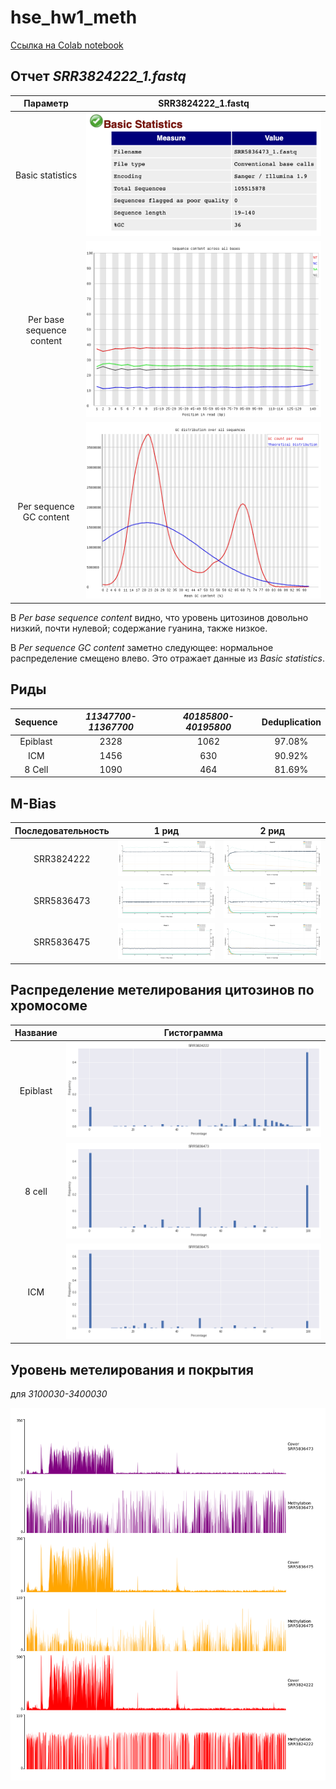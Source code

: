 # hse_hw1_meth

[Ссылка на Colab notebook](https://colab.research.google.com/drive/1eflogSbJVe9mPT4JNg01PI6u-MTN1NQs)

## Отчет _SRR3824222_1.fastq_

| Параметр                     | SRR3824222_1.fastq                           |
|:----------------------------:|:--------------------------------------------:|
| Basic statistics             | ![22_basic_stat](img/73_1.png) |
| Per base sequence content    | ![22_per_base](img/73_2.png)     |
| Per sequence GC content      | ![22_per_seq](img/73_3.png)       |

В _Per base sequence content_ видно, что уровень цитозинов довольно низкий, почти нулевой; cодержание гуанина, также низкое.

В _Per sequence GC content_ заметно следующее: нормальное распределение смещено влево. Это отражает данные из _Basic statistics_.

## Риды

|  Sequence  | _11347700-11367700_ | _40185800-40195800_ | Deduplication |
|:----------:|:-------------------:|:-------------------:|:-------------:|
| Epiblast | 2328                | 1062                | 97.08%        |
| ICM | 1456                | 630                 | 90.92%        |
| 8 Cell | 1090                | 464                 | 81.69%        |

## M-Bias

| Последовательность | 1 рид                                                  | 2 рид                                                  |
|:------------------:|:------------------------------------------------------:|:------------------------------------------------------:|
| SRR3824222         | ![Bis_M-b_1_22](img/22-1.png)      | ![Bis_M-b_2_22](img/22-2.png)      |
| SRR5836473         | ![Bis_M-b_1_73](img/73-1.png)      | ![Bis_M-b_2_73](img/73-2.png)      |
| SRR5836475         | ![Bis_M-b_1_75](img/75-1.png)      | ![Bis_M-b_2_75](img/75-2.png)      |

## Распределение метелирования цитозинов по хромосоме

| **Название** | **Гистограмма**             |
|:------------:|:---------------------------:|
| Epiblast     | ![hist_22](img/22.png) |
| 8 cell        | ![hist_73](img/73.png) |
| ICM          | ![hist_75](img/75.png) |

## Уровень метелирования и покрытия

для _3100030-3400030_

![cov](img/image_cov_1.png)
